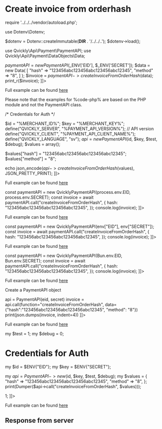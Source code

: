 # Create invoice from orderhash

<include from="Snippets-PaymentAPI.md" element-id="snippet-header"></include>

<tabs>
    <tab title="%code-json%">
<code-block lang="json">
<![CDATA[
{
    "credentials": {
        "id": "%MERCHANT_ID%",
        "hash": "1a077ea8235dffb8170140e904182cee200e737de9cd9eb0854e8fa001525c2a4eded1f070b22ae56c93f6426fe58149fb5c4d39238e1af5efb51df550c666b4",
        "version": "%PAYMENT_API_VERSION%",
        "client": "%PAYMENT_API_CLIENT_NAME%",
        "language": "sv",
        "time": 1714944035.925046
    },
    "data": {
        "hash": "123456abc123456abc123456abc12345",
        "method": "8"
    },
    "function": "createInvoiceFromOrderHash"
}]]>
</code-block>
</tab>

<tab title="%code-php%">
<code-block lang="php">
<![CDATA[
<?php
declare(strict_types=1);

require '../../../vendor/autoload.php';

use Dotenv\Dotenv;

$dotenv = Dotenv::createImmutable(__DIR__ . '/../../..');
$dotenv->load();

use Qvickly\Api\Payment\PaymentAPI;
use Qvickly\Api\Payment\DataObjects\Data;

$paymentAPI = new PaymentAPI($_ENV['EID'], $_ENV['SECRET']);
$data = new Data(
    [
        "hash" => "123456abc123456abc123456abc12345",
        "method" => "8",
    ]
);
$invoice = $paymentAPI->createInvoiceFromOrderHash($data);
print_r($invoice);
]]>
</code-block>

Full example can be found [here](https://github.com/Billmate/qvickly-php-module/blob/main/examples/PaymentAPI/Simple/createInvoiceFromOrderHash.php)

Please note that the examples for %code-php% are based on the PHP module and not the PaymentAPI class.

</tab>

<tab title="%code-phplegacy%">
<code-block lang="PHP">
<![CDATA[
<?php
include('../PaymentAPI.php');
$test = true;
$debug = false;

/* Credentials for Auth */

$id = "%MERCHANT_ID%";
$key = "%MERCHANT_KEY%";
define("QVICKLY_SERVER", "%PAYMENT_API_VERSION%"); // API version
define("QVICKLY_CLIENT", "%PAYMENT_API_CLIENT_NAME%");
define("QVICKLY_LANGUAGE", "sv");
$api = new PaymentAPI($id, $key, $test, $debug);
$values = array();

$values["hash"] = "123456abc123456abc123456abc12345";
$values["method"] = "8";

echo json_encode($api->createInvoiceFromOrderHash($values), JSON_PRETTY_PRINT);
]]>
</code-block>

Full example can be found [here](https://github.com/Billmate/QvicklyAPISamples/blob/main/PHP.Legacy/examples/createInvoiceFromOrderHash.php)

</tab>

<tab title="%code-node%">
<code-block lang="javascript">
<![CDATA[
import { QvicklyPaymentAPI } from "../../PaymentAPI.js";

const paymentAPI = new QvicklyPaymentAPI(process.env.EID, process.env.SECRET);
const invoice = await paymentAPI.call("createInvoiceFromOrderHash", {
    hash: "123456abc123456abc123456abc12345",
});
console.log(invoice);
]]>
</code-block>

Full example can be found [here](https://github.com/Billmate/QvicklyAPISamples/blob/main/Node.JS/examples/PaymentAPI/createInvoiceFromOrderHash.js)

</tab>

<tab title="%code-deno%">
<code-block lang="javascript">
<![CDATA[
import {QvicklyPaymentAPI, env} from "../../PaymentAPI.ts";

const paymentAPI = new QvicklyPaymentAPI(env["EID"], env["SECRET"]);
const invoice = await paymentAPI.call("createInvoiceFromOrderHash", {
    hash: "123456abc123456abc123456abc12345",
});
console.log(invoice);
]]>
</code-block>

Full example can be found [here](https://github.com/Billmate/QvicklyAPISamples/blob/main/Deno/examples/PaymentAPI/createInvoiceFromOrderHash.ts)

</tab>

<tab title="%code-bun%">
<code-block lang="javascript">
<![CDATA[
import QvicklyPaymentAPI from "../../PaymentAPI";

const paymentAPI = new QvicklyPaymentAPI(Bun.env.EID, Bun.env.SECRET);
const invoice = await paymentAPI.call("createInvoiceFromOrderHash", {
    hash: "123456abc123456abc123456abc12345",
});
console.log(invoice);
]]>
</code-block>

Full example can be found [here](https://github.com/Billmate/QvicklyAPISamples/blob/main/Bun/examples/PaymentAPI/createInvoiceFromOrderHash.ts)

</tab>

<tab title="%code-python%">
<code-block lang="Python">
<![CDATA[
from PaymentAPI import PaymentAPI

# Create a PaymentAPI object
api = PaymentAPI(eid, secret)
invoice = api.call(function="createInvoiceFromOrderHash", data={"hash":"123456abc123456abc123456abc12345", "method": "8"})
print(json.dumps(invoice, indent=4))
]]>
</code-block>

Full example can be found [here](https://github.com/Billmate/QvicklyAPISamples/blob/main/Python/examples/PaymentAPI/createInvoiceFromOrderHash.py)

</tab>

<tab title="%code-perl%">
<code-block lang="perl">
<![CDATA[
#!/usr/bin/perl
use strict;
use warnings;
use JSON::PP;
use Data::Dumper;
use lib '../..';
require "PaymentAPI.pl";
require "LoadEnv.pl";
LoadEnv('../../.env');

my $test = 1;
my $debug = 0;

# Credentials for Auth
my $id = $ENV{"EID"};
my $key = $ENV{"SECRET"};

my $api = PaymentAPI->new($id, $key, $test, $debug);
my $values = {
    "hash" => "123456abc123456abc123456abc12345",
    "method" => "8",
};
print(Dumper($api->call("createInvoiceFromOrderHash", $values)));

1;
]]>
</code-block>

Full example can be found [here](https://github.com/Billmate/QvicklyAPISamples/blob/main/Perl/examples/PaymentAPI/createInvoiceFromOrderHash.pl)

</tab>

</tabs>


## Response from server

<code-block lang="json">
<![CDATA[
{
    "credentials": {
        "hash": "fbbd7c1edf87cd38d689ea694c94bc0d54cc227152f025b3cb4327b0eb4899850ec4ee7cc7058c8cc93917db114814e3e187fb7a054d5ab465c48ec7de18cb7b",
        "logid": 1234567
    },
    "data": {
        "number": "12345",
        "status": "Created",
        "orderid": "12345",
        "url": "https://api.billmate.se/invoice/12345/123456abc123456abc123456abc12345",
        "alreadycreated": "1"
    }
}
]]>
</code-block>

<include from="Snippets-Examples.md" element-id="snippet-footer"></include>